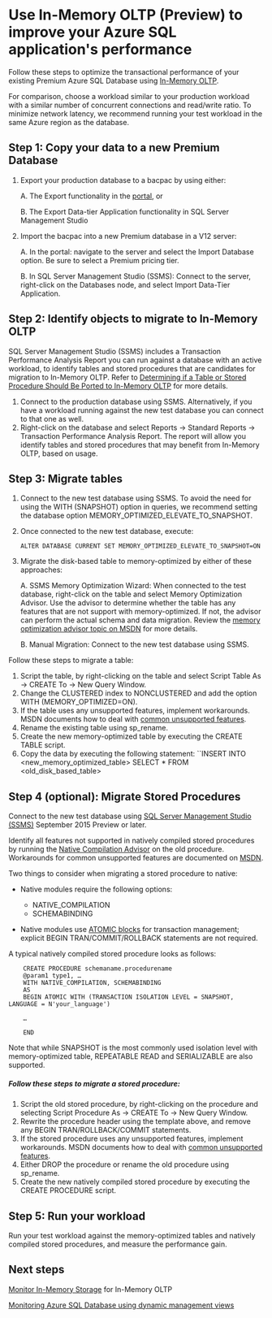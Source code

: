 <properties
	pageTitle="Use In-Memory OLTP to improve Azure SQL transactional performance | Microsoft Azure"
	description="Adopt In-Memory OLTP to improve transactional performance in an existing SQL database."
	services="sql-database"
	documentationCenter=""
	authors="jodebrui"
	manager="jeffreyg"
	editor=""/>


<tags
	ms.service="sql-database"
	ms.workload="data-management"
	ms.tgt_pltfrm="na"
	ms.devlang="na"
	ms.topic="hero-article"
	ms.date="10/27/2015"
	ms.author="jodebrui"/>


# Use In-Memory OLTP (Preview) to improve your Azure SQL application's performance

Follow these steps to optimize the transactional performance of your existing Premium Azure SQL Database using [In-Memory OLTP](sql-database-in-memory.md).

For comparison, choose a workload similar to your production workload with a similar number of concurrent connections and read/write ratio. To minimize network latency, we recommend running your test workload in the same Azure region as the database.

## Step 1: Copy your data to a new Premium Database
1.	Export your production database to a bacpac by using either:

	A. The Export functionality in the [portal](https://portal.azure.com/), or

	B. The Export Data-tier Application functionality in SQL Server Management Studio

2.	Import the bacpac into a new Premium database in a V12 server:

	A. In the portal: navigate to the server and select the Import Database option. Be sure to select a Premium pricing tier.

	B. In SQL Server Management Studio (SSMS): Connect to the server, right-click on the Databases node, and select Import Data-Tier Application.


## Step 2: Identify objects to migrate to In-Memory OLTP
SQL Server Management Studio (SSMS) includes a Transaction Performance Analysis Report you can run against a database with an active workload, to identify tables and stored procedures that are candidates for migration to In-Memory OLTP. Refer to [Determining if a Table or Stored Procedure Should Be Ported to In-Memory OLTP](https://msdn.microsoft.com/library/dn205133.aspx) for more details.

1.	Connect to the production database using SSMS. Alternatively, if you have a workload running against the new test database you can connect to that one as well.
2.	Right-click on the database and select Reports -> Standard Reports -> Transaction Performance Analysis Report. The report will allow you identify tables and stored procedures that may benefit from In-Memory OLTP, based on usage.


## Step 3: Migrate tables
1.	Connect to the new test database using SSMS.
To avoid the need for using the WITH (SNAPSHOT) option in queries, we recommend setting the database option MEMORY_OPTIMIZED_ELEVATE_TO_SNAPSHOT.
2.	Once connected to the new test database, execute:

   	    ALTER DATABASE CURRENT SET MEMORY_OPTIMIZED_ELEVATE_TO_SNAPSHOT=ON

3.	Migrate the disk-based table to memory-optimized by either of these approaches:

	A. SSMS Memory Optimization Wizard: When connected to the test database, right-click on the table and select Memory Optimization Advisor. Use the advisor to determine whether the table has any features that are not support with memory-optimized. If not, the advisor can perform the actual schema and data migration. Review the [memory optimization advisor topic on MSDN](https://msdn.microsoft.com/library/dn284308.aspx) for more details.

	B. Manual Migration: Connect to the new test database using SSMS.

Follow these steps to migrate a table:

1.	Script the table, by right-clicking on the table and select Script Table As -> CREATE To -> New Query Window.
2.	Change the CLUSTERED index to NONCLUSTERED and add the option WITH (MEMORY_OPTIMIZED=ON).
3.	If the table uses any unsupported features, implement workarounds. MSDN documents how to deal with [common unsupported features](https://msdn.microsoft.com/library/dn247639.aspx).
4.	Rename the existing table using sp_rename.
5.	Create the new memory-optimized table by executing the CREATE TABLE script.
6.	Copy the data by executing the following statement:
``INSERT INTO <new_memory_optimized_table> SELECT * FROM <old_disk_based_table>

## Step 4 (optional): Migrate Stored Procedures

Connect to the new test database using [SQL Server Management Studio (SSMS)](https://msdn.microsoft.com/library/mt238290.aspx) September 2015 Preview or later.

Identify all features not supported in natively compiled stored procedures by running the [Native Compilation Advisor](https://msdn.microsoft.com/library/dn284308.aspx) on the old procedure. Workarounds for common unsupported features are documented on [MSDN](https://msdn.microsoft.com/library/dn296678.aspx).

Two things to consider when migrating a stored procedure to native:

- Native modules require the following options:

	- NATIVE_COMPILATION
	- SCHEMABINDING



- Native modules use [ATOMIC blocks](https://msdn.microsoft.com/library/dn452281.aspx) for transaction management; explicit BEGIN TRAN/COMMIT/ROLLBACK statements are not required.

A typical natively compiled stored procedure looks as follows:


   	    CREATE PROCEDURE schemaname.procedurename
   		@param1 type1, …
   		WITH NATIVE_COMPILATION, SCHEMABINDING
   		AS
   		BEGIN ATOMIC WITH (TRANSACTION ISOLATION LEVEL = SNAPSHOT, LANGUAGE = N'your_language')

   		…

   		END



Note that while SNAPSHOT is the most commonly used isolation level with memory-optimized table, REPEATABLE READ and SERIALIZABLE are also supported.

##### Follow these steps to migrate a stored procedure:

1.	Script the old stored procedure, by right-clicking on the procedure and selecting  Script Procedure As -> CREATE To -> New Query Window.
2.	Rewrite the procedure header using the template above, and remove any BEGIN TRAN/ROLLBACK/COMMIT statements.
3.	If the stored procedure uses any unsupported features, implement workarounds. MSDN documents how to deal with [common unsupported features](https://msdn.microsoft.com/library/dn296678.aspx).
4.	Either DROP the procedure or rename the old procedure using sp_rename.
5.	Create the new natively compiled stored procedure by executing the CREATE PROCEDURE script.

## Step 5: Run your workload
Run your test workload against the memory-optimized tables and natively compiled stored procedures, and measure the performance gain.

## Next steps

[Monitor In-Memory Storage](https://azure.microsoft.com/documentation/articles/sql-database-in-memory-monitoring/) for In-Memory OLTP

[Monitoring Azure SQL Database using dynamic management views](sql-database-monitoring-with-dmvs.md)
